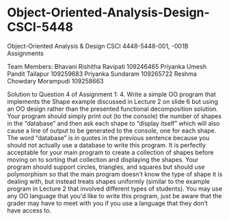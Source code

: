 # Object-Oriented-Analysis-Design-CSCI-5448
Object-Oriented Analysis &amp; Design CSCI 4448-5448-001, -001B Assignments


Team Members:
Bhavani Rishitha Ravipati           109246465
Priyanka Umesh Pandit Tailapur      109259683
Priyanka Sundaram                   109265722
Reshma Chowdary Morampudi           109258663



Solution to Question 4 of Assignment 1:
4. Write a simple OO program that implements the Shape example discussed in Lecture 2 on slide 6 but using an OO design rather than the presented functional decomposition solution. Your program should simply print out (to the console) the number of shapes in the “database” and then ask each shape to “display itself” which will also cause a line of output to be generated to the console, one for each shape. The word “database” is in quotes in the previous sentence because you should not actually use a database to write this program. It is perfectly acceptable for your main program to create a collection of shapes before moving on to sorting that collection and displaying the shapes. Your program should support circles, triangles, and squares but should use polymorphism so that the main program doesn't know the type of shape it is dealing with, but instead treats shapes uniformly (similar to the example program in Lecture 2 that involved different types of students). You may use any OO language that you'd like to write this program, just be aware that the grader may have to meet with you if you use a language that they don’t have access to.
